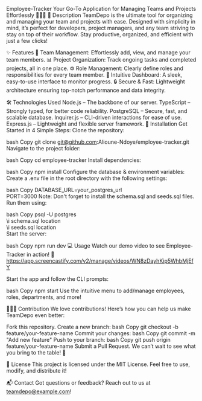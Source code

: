 Employee-Tracker
Your Go-To Application for Managing Teams and Projects Effortlessly 🧑‍💻🌟
📖 Description
TeamDepo is the ultimate tool for organizing and managing your team and projects with ease. Designed with simplicity in mind, it’s perfect for developers, project managers, and any team striving to stay on top of their workflow. Stay productive, organized, and efficient with just a few clicks!

✨ Features
🔧 Team Management: Effortlessly add, view, and manage your team members.
📊 Project Organization: Track ongoing tasks and completed projects, all in one place.
⚙️ Role Management: Clearly define roles and responsibilities for every team member.
📅 Intuitive Dashboard: A sleek, easy-to-use interface to monitor progress.
🔒 Secure & Fast: Lightweight architecture ensuring top-notch performance and data integrity.

🛠️ Technologies Used
Node.js – The backbone of our server.
TypeScript – Strongly typed, for better code reliability.
PostgreSQL – Secure, fast, and scalable database.
Inquirer.js – CLI-driven interactions for ease of use.
Express.js – Lightweight and flexible server framework.
🚀 Installation
Get Started in 4 Simple Steps:
Clone the repository:

bash
Copy
git clone git@github.com:Alioune-Ndoye/employee-tracker.git
Navigate to the project folder:

bash
Copy
cd employee-tracker
Install dependencies:

bash
Copy
npm install
Configure the database & environment variables:
Create a .env file in the root directory with the following settings:

bash
Copy
DATABASE_URL=your_postgres_url  
PORT=3000
Note: Don't forget to install the schema.sql and seeds.sql files. Run them using:

bash
Copy
psql -U postgres  
\i schema.sql location  
\i seeds.sql location  
Start the server:

bash
Copy
npm run dev
💻 Usage
Watch our demo video to see Employee-Tracker in action!
🎥 https://app.screencastify.com/v2/manage/videos/WN8zDayhKip5WhbMjEfY

Start the app and follow the CLI prompts:

bash
Copy
npm start
Use the intuitive menu to add/manage employees, roles, departments, and more!

🧑‍🤝‍🧑 Contribution
We love contributions! Here’s how you can help us make TeamDepo even better:

Fork this repository.
Create a new branch:
bash
Copy
git checkout -b feature/your-feature-name
Commit your changes:
bash
Copy
git commit -m "Add new feature"
Push to your branch:
bash
Copy
git push origin feature/your-feature-name
Submit a Pull Request.
We can’t wait to see what you bring to the table! 🙌

📝 License
This project is licensed under the MIT License.
Feel free to use, modify, and distribute it!

📬 Contact
Got questions or feedback? Reach out to us at teamdepo@example.com!
